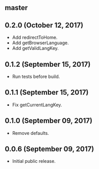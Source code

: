 ## master

## 0.2.0 (October 12, 2017)

* Add redirectToHome.
* Add getBrowserLanguage.
* Add getValidLangKey.

## 0.1.2 (September 15, 2017)

* Run tests before build.

## 0.1.1 (September 15, 2017)

* Fix getCurrentLangKey.

## 0.1.0 (September 09, 2017)

* Remove defaults.

## 0.0.6 (September 09, 2017)

* Initial public release.
